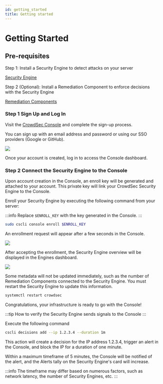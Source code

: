```yaml
---
id: getting_started
title: Getting started
---
```


# Getting Started

## Pre-requisites

Step 1: Install a Security Engine to detect attacks on your server

[Security Engine](https://docs.crowdsec.net/docs/getting_started/#security-engine)

Step 2 (Optional): Install a Remediation Component to enforce decisions with the Security Engine

[Remediation Components](https://docs.crowdsec.net/u/bouncers/intro/)

### Step 1 Sign Up and Log In

Visit the [CrowdSec Console](https://app.crowdsec.net) and complete the sign-up process.

You can sign up with an email address and password or using our SSO providers (Google or GitHub).

![](/img/console/getting_started/signin_form.png)

Once your account is created, log in to access the Console dashboard.

### Step 2 Connect the Security Engine to the Console

Upon account creation in the Console, an enroll key will be generated and attached to your account. This private key will link your CrowdSec Security Engine to the Console.

Enroll your Security Engine by executing the following command from your server:

:::info
Replace `$ENROLL_KEY` with the key generated in the Console.
:::

<!--TODO Update to unixwindowsk8s tabs -->
```bash
sudo cscli console enroll $ENROLL_KEY
```

An enrollment request will appear after a few seconds in the Console.

![](/img/console/getting_started/console_pending_enroll.png)

After accepting the enrollment, the Security Engine overview will be displayed in the Engines dashboard.

![](/img/console/getting_started/console_home.png)

Some metadata will not be updated immediately, such as the number of Remediation Components connected to the Security Engine. You must restart the Security Engine to update this information.

<!--TODO Update to unixwindowsk8s tabs -->
```bash
systemctl restart crowdsec
```

Congratulations, your infrastructure is ready to go with the Console!

:::tip
How to verify the Security Engine sends signals to the Console
:::

Execute the following command

<!--TODO Update to unixwindowsk8s tabs -->
```bash
cscli decisions add --ip 1.2.3.4 --duration 1m
```

This action will create a decision for the IP address 1.2.3.4, trigger an alert in the Console, and block the IP for a duration of one minute.

Within a maximum timeframe of 5 minutes, the Console will be notified of the alert, and the Alerts tally on the Security Engine's card will increase.

:::info
The timeframe may differ based on numerous factors, such as network latency, the number of Security Engines, etc.
::: 
